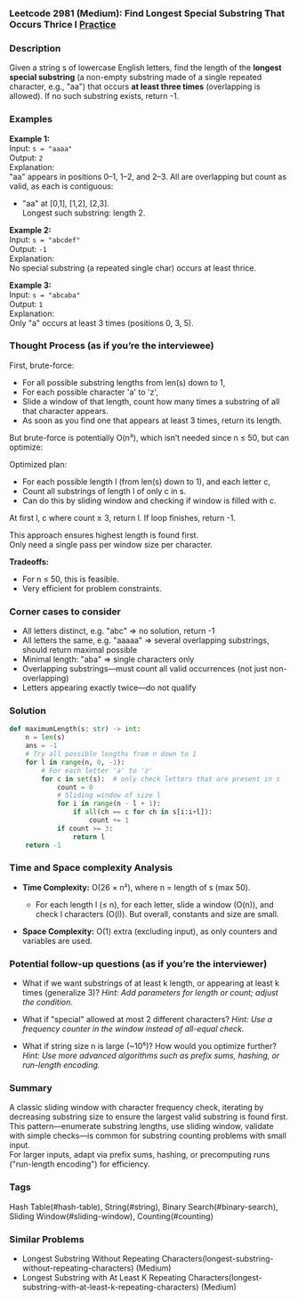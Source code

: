 ### Leetcode 2981 (Medium): Find Longest Special Substring That Occurs Thrice I  [Practice](https://leetcode.com/problems/find-longest-special-substring-that-occurs-thrice-i)

### Description  
Given a string s of lowercase English letters, find the length of the **longest special substring** (a non-empty substring made of a single repeated character, e.g., "aa") that occurs **at least three times** (overlapping is allowed). If no such substring exists, return -1.

### Examples  

**Example 1:**  
Input: `s = "aaaa"`  
Output: `2`  
Explanation:  
"aa" appears in positions 0–1, 1–2, and 2–3. All are overlapping but count as valid, as each is contiguous:  
- "aa" at [0,1], [1,2], [2,3].  
Longest such substring: length 2.

**Example 2:**  
Input: `s = "abcdef"`  
Output: `-1`  
Explanation:  
No special substring (a repeated single char) occurs at least thrice.

**Example 3:**  
Input: `s = "abcaba"`  
Output: `1`  
Explanation:  
Only "a" occurs at least 3 times (positions 0, 3, 5).

### Thought Process (as if you’re the interviewee)  
First, brute-force:  
- For all possible substring lengths from len(s) down to 1,  
- For each possible character 'a' to 'z',  
- Slide a window of that length, count how many times a substring of all that character appears.  
- As soon as you find one that appears at least 3 times, return its length.

But brute-force is potentially O(n³), which isn’t needed since n ≤ 50, but can optimize:

Optimized plan:
- For each possible length l (from len(s) down to 1), and each letter c,  
- Count all substrings of length l of only c in s.  
- Can do this by sliding window and checking if window is filled with c.

At first l, c where count ≥ 3, return l. If loop finishes, return -1.

This approach ensures highest length is found first.  
Only need a single pass per window size per character.

**Tradeoffs:**  
- For n ≤ 50, this is feasible.  
- Very efficient for problem constraints.

### Corner cases to consider  
- All letters distinct, e.g. "abc" ⇒ no solution, return -1  
- All letters the same, e.g. "aaaaa" ⇒ several overlapping substrings, should return maximal possible  
- Minimal length: "aba" ⇒ single characters only  
- Overlapping substrings—must count all valid occurrences (not just non-overlapping)  
- Letters appearing exactly twice—do not qualify

### Solution

```python
def maximumLength(s: str) -> int:
    n = len(s)
    ans = -1
    # Try all possible lengths from n down to 1
    for l in range(n, 0, -1):
        # For each letter 'a' to 'z'
        for c in set(s):  # only check letters that are present in s
            count = 0
            # Sliding window of size l
            for i in range(n - l + 1):
                if all(ch == c for ch in s[i:i+l]):
                    count += 1
            if count >= 3:
                return l
    return -1
```

### Time and Space complexity Analysis  

- **Time Complexity:** O(26 × n²), where n = length of s (max 50).  
  - For each length l (≤ n), for each letter, slide a window (O(n)), and check l characters (O(l)). But overall, constants and size are small.

- **Space Complexity:** O(1) extra (excluding input), as only counters and variables are used.

### Potential follow-up questions (as if you’re the interviewer)  

- What if we want substrings of at least k length, or appearing at least k times (generalize 3)?
  *Hint: Add parameters for length or count; adjust the condition.*

- What if "special" allowed at most 2 different characters?
  *Hint: Use a frequency counter in the window instead of all-equal check.*

- What if string size n is large (~10⁵)? How would you optimize further?
  *Hint: Use more advanced algorithms such as prefix sums, hashing, or run-length encoding.*

### Summary
A classic sliding window with character frequency check, iterating by decreasing substring size to ensure the largest valid substring is found first.  
This pattern—enumerate substring lengths, use sliding window, validate with simple checks—is common for substring counting problems with small input.  
For larger inputs, adapt via prefix sums, hashing, or precomputing runs ("run-length encoding") for efficiency.

### Tags
Hash Table(#hash-table), String(#string), Binary Search(#binary-search), Sliding Window(#sliding-window), Counting(#counting)

### Similar Problems
- Longest Substring Without Repeating Characters(longest-substring-without-repeating-characters) (Medium)
- Longest Substring with At Least K Repeating Characters(longest-substring-with-at-least-k-repeating-characters) (Medium)